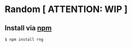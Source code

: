 # Random [ ATTENTION: WIP ]


## Install via [npm](https://npmjs.org/)

```shell
$ npm install rng
```
